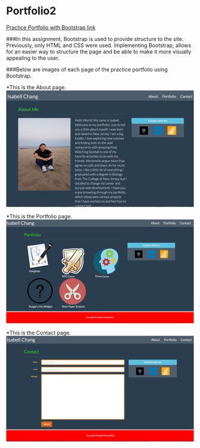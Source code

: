 # Portfolio2

[Practice Portfolio with Bootstrap link](https://shrouded-woodland-31542.herokuapp.com/)

###In this assignment, Bootstrap is used to provide structure to the site. Previously, only HTML and CSS were used. Implementing Bootstrap, allows for an easier way to structure the page and be able to make it more visually appealing to the user. 

###Below are images of each page of the practice portfolio using Bootstrap.

*This is the About page.
![Portfolio-b-index](assets/images/portfolio-b-index.png)

*This is the Portfolio page.
![Portfolio-b-portfolio](assets/images/portfolio-b-portfolio.png)

*This is the Contact page.
![Portfolio-b-contact](assets/images/portfolio-b-contact.png)